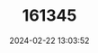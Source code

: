 ---
title: "161345"
category: "Rajella bathyphila"
draft: false
date: 2024-02-22 13:03:52
languages:
  English: ["Deepwater Skate"]
---